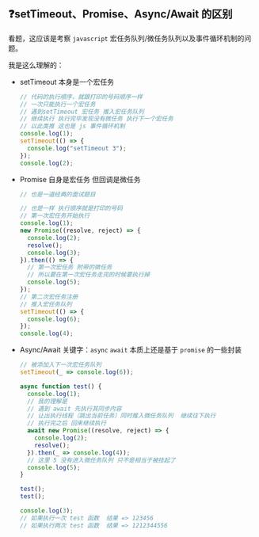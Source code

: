 ## :question:setTimeout、Promise、Async/Await 的区别

看题，这应该是考察 `javascript` 宏任务队列/微任务队列以及事件循环机制的问题。

我是这么理解的：

- setTimeout
  本身是一个宏任务

  ```js
  // 代码的执行顺序，就跟打印的号码顺序一样
  // 一次只能执行一个宏任务
  // 遇到setTimeout 宏任务 推入宏任务队列
  // 继续执行 执行完毕发现没有微任务 执行下一个宏任务
  // 以此类推 这也是 js 事件循环机制
  console.log(1);
  setTimeout(() => {
    console.log("setTimeout 3");
  });
  console.log(2);
  ```

- Promise
  自身是宏任务
  但回调是微任务

  ```js
  // 也是一道经典的面试题目

  // 也是一样 执行顺序就是打印的号码
  // 第一次宏任务开始执行
  console.log(1);
  new Promise((resolve, reject) => {
    console.log(2);
    resolve();
    console.log(3);
  }).then(() => {
    // 第一次宏任务 附带的微任务
    // 所以要在第一次宏任务走完的时候要执行掉
    console.log(5);
  });
  // 第二次宏任务注册
  // 推入宏任务队列
  setTimeout(() => {
    console.log(6);
  });
  console.log(4);
  ```

- Async/Await
  关键字：`async` `await`
  本质上还是基于 `promise` 的一些封装

  ```js
  // 被添加入下一次宏任务队列
  setTimeout(_ => console.log(6));

  async function test() {
    console.log(1);
    // 我的理解是
    // 遇到 await 先执行其同步内容
    // 让出执行线程（跳出当前任务）同时推入微任务队列  继续往下执行
    // 执行完之后 回来继续执行
    await new Promise((resolve, reject) => {
      console.log(2);
      resolve();
    }).then(_ => console.log(4));
    // 这里 5 没有进入微任务队列 只不是相当于被挂起了
    console.log(5);
  }

  test();
  test();

  console.log(3);
  // 如果执行一次 test 函数  结果 => 123456
  // 如果执行两次 test 函数  结果 => 1212344556
  ```
